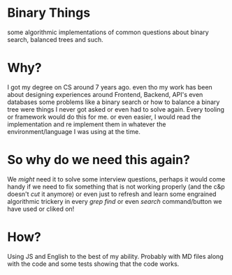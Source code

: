 # Binary Things
some algorithmic implementations of common questions about binary search, balanced trees and such.   

# Why?

I got my degree on CS around 7 years ago. even tho my work has been about designing experiences around Frontend, Backend, API's even databases some problems like a binary search or how to balance a binary tree were things I never got asked or even had to solve again. Every tooling or framework would do this for me. or even easier, I would read the implementation and re implement them in whatever the environment/language I was using at the time.

# So why do we need this again?

We _might_ need it to solve some interview questions, perhaps it would come handy if we need to fix something that is not working properly (and the c&p doesn't _cut_ it anymore) or even just to refresh and learn some engrained algorithmic trickery in every _grep_ _find_ or even _search_ command/button we have used or cliked on! 

# How?

Using JS and English to the best of my ability. 
Probably with MD files along with the code and some tests showing that the code works.
